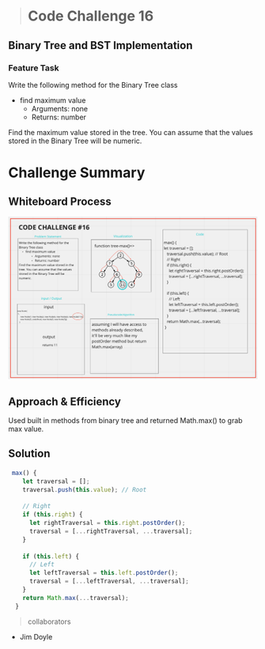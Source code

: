 > # Code Challenge 16

## Binary Tree and BST Implementation

### Feature Task

Write the following method for the Binary Tree class

- find maximum value
  - Arguments: none
  - Returns: number

Find the maximum value stored in the tree. You can assume that the values stored in the Binary Tree will be numeric.

# Challenge Summary

## Whiteboard Process

![Whiteboard](/Images/lab16-whiteboard.png)

## Approach & Efficiency

Used built in methods from binary tree and returned Math.max() to grab max value.

## Solution

```javascript
 max() {
    let traversal = [];
    traversal.push(this.value); // Root

    // Right
    if (this.right) {
      let rightTraversal = this.right.postOrder();
      traversal = [...rightTraversal, ...traversal];
    }

    if (this.left) {
      // Left
      let leftTraversal = this.left.postOrder();
      traversal = [...leftTraversal, ...traversal];
    }
    return Math.max(...traversal);
  }
```

> collaborators

- Jim Doyle
